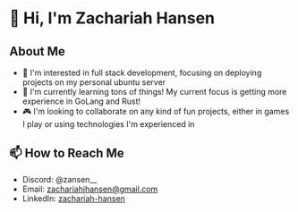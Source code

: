 # 👋 Hi, I'm Zachariah Hansen

## About Me
- 👀 I'm interested in full stack development, focusing on deploying projects on my personal ubuntu server
- 🌱 I'm currently learning tons of things! My current focus is getting more experience in GoLang and Rust!
- 🎮 I'm looking to collaborate on any kind of fun projects, either in games I play or using technologies I'm experienced in

## 📫 How to Reach Me
- Discord: @zansen__
- Email: zachariahjhansen@gmail.com
- LinkedIn: [zachariah-hansen](www.linkedin.com/in/zachariah-hansen)

